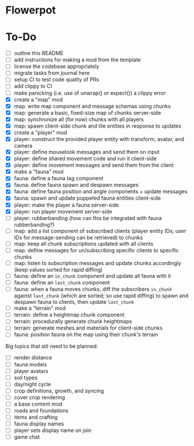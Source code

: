 # Flowerpot

# To-Do

- [ ] outline this README
- [ ] add instructions for making a mod from the template
- [ ] license the codebase appropriately
- [ ] migrate tasks from journal here
- [ ] setup CI to test code quality of PRs
- [ ] add clippy to CI
- [ ] make panicking (i.e. use of unwrap() or expect()) a clippy error
- [x] create a "map" mod
- [x] map: write map component and message schemas using chunks
- [x] map: generate a basic, fixed-size map of chunks server-side
- [x] map: synchronize all (for now) chunks with all players
- [x] map: spawn client-side chunk and tile entities in response to updates
- [x] create a "player" mod
- [x] player: construct the provided player entity with transform, avatar, and camera
- [x] player: define mouselook messages and send them on input
- [x] player: define shared movement code and run it client-side
- [x] player: define movement messages and send them from the client
- [x] make a "fauna" mod
- [x] fauna: define a fauna tag component
- [x] fauna: define fauna spawn and despawn messages
- [x] fauna: define fauna position and angle components + update messages
- [x] fauna: spawn and update puppeted fauna entities client-side
- [x] player: make the player a fauna server-side
- [x] player: run player movement server-side
- [ ] player: rubberbanding (how can this be integrated with fauna rubberbanding?)
- [ ] map: add a list component of subscribed clients (player entity IDs; user IDs for message-sending can be retrieved) to chunks
- [ ] map: keep all chunk subscriptions updated with all clients
- [ ] map: define messages for un/subscribing specific clients to specific chunks
- [ ] map: listen to subscription messages and update chunks accordingly (keep values sorted for rapid diffing)
- [ ] fauna: define an `in_chunk` component and update all fauna with it
- [ ] fauna: define an `last_chunk` component
- [ ] fauna: when a fauna moves chunks, diff the subscribers `in_chunk` against `last_chunk` (which are sorted; so use rapid diffing) to spawn and despawn fauna to clients, then update `last_chunk`
- [ ] make a "terrain" mod
- [ ] terrain: define a heightmap chunk component
- [ ] terrain: procedurally generate chunk heightmaps
- [ ] terrain: generate meshes and materials for client-side chunks
- [ ] fauna: position fauna on the map using their chunk's terrain

Big topics that stil need to be planned:
- [ ] render distance
- [ ] fauna models
- [ ] player avatars
- [ ] soil types
- [ ] day/night cycle
- [ ] crop definitions, growth, and syncing
- [ ] cover crop rendering
- [ ] a base content mod
- [ ] roads and foundations
- [ ] items and crafting
- [ ] fauna display names
- [ ] player sets display name on join
- [ ] game chat
